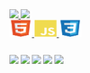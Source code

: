 <div>
  <a href="https://github.com/Vincyz">
  <img height="140em" src="https://github-readme-stats.vercel.app/api?username=Vinycz&show_icons=true&theme=dracula&include_all_commits=true&count_private=true" />
    <img height="138em" src="https://github-readme-stats.vercel.app/api/top-langs/?username=Vinycz&layout=compact&langs_count=7&theme=dracula" />
</div>
  
  <div>
    <img aling="center" alt="Vinycz-HTML" height="30" width="40" src="https://raw.githubusercontent.com/devicons/devicon/master/icons/html5/html5-original.svg" />
    <img aling="center" alt="Vinycz-js" height="30" width="40" src="https://raw.githubusercontent.com/devicons/devicon/master/icons/javascript/javascript-plain.svg" />
    <img aling="center" alt="Vinycz-CSS" height="30" width="40" src="https://raw.githubusercontent.com/devicons/devicon/master/icons/css3/css3-original.svg" />
  </div>
  
  ##
  
  <div>
    <a href="https://www.instagram.com/vinycz/" target="_blank" ><img src="https://img.shields.io/badge/-Instagram-%23E4405F?style=for-the-badge&logo=instagram&logoColor=white"  target="_blank" /></a>
    <a href="mailto:vin_mendes@hotmail.com" target="_blank" ><img src="https://img.shields.io/badge/-Gmail-%23333?style=for-the-badge&logo=gmail&logoColor=white"  target="_blank" /></a>
    <a href="https://www.linkedin.com/in/vinicius-mendes-de-oliveira-37aa38209/" target="_blank" ><img src="https://img.shields.io/badge/-LinkedIn-%230077B5?style=for-the-badge&logo=linkedin&logoColor=white"  target="_blank" /></a>
    <a href="https://www.facebook.com/Vinycz" target="_blank" ><img src="https://img.shields.io/badge/Facebook-1877F2?style=for-the-badge&logo=facebook&logoColor=white"  target="_blank" /></a>
    <a href="https://discord.com/channels/Vinycz#2240" target="_blank" ><img src="https://img.shields.io/badge/Discord-7289DA?style=for-the-badge&logo=discord&logoColor=white"  target="_blank" /></a>
  </div>
